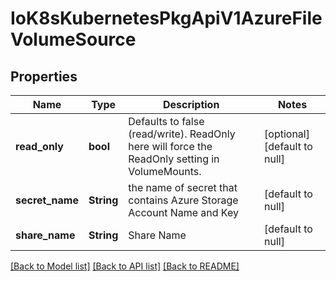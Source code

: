 # IoK8sKubernetesPkgApiV1AzureFileVolumeSource

## Properties
Name | Type | Description | Notes
------------ | ------------- | ------------- | -------------
**read_only** | **bool** | Defaults to false (read/write). ReadOnly here will force the ReadOnly setting in VolumeMounts. | [optional] [default to null]
**secret_name** | **String** | the name of secret that contains Azure Storage Account Name and Key | [default to null]
**share_name** | **String** | Share Name | [default to null]

[[Back to Model list]](../README.md#documentation-for-models) [[Back to API list]](../README.md#documentation-for-api-endpoints) [[Back to README]](../README.md)


